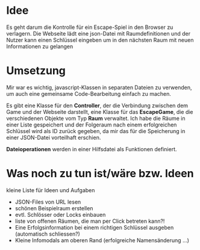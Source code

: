 # Idee
Es geht darum die Kontrolle für ein Escape-Spiel in den Browser zu verlagern. Die Webseite lädt eine json-Datei mit Raumdefinitionen und der Nutzer kann einen Schlüssel eingeben um in den nächsten Raum mit neuen Informationen zu gelangen

# Umsetzung
Mir war es wichtig, javascript-Klassen in separaten Dateien zu verwenden, um auch eine gemeinsame Code-Bearbeitung einfach zu machen.

Es gibt eine Klasse für den
**Controller**, der die Verbindung zwischen dem Game und der Webseite darstellt, eine Klasse für das **EscapeGame**, die die verschiedenen Objekte vom Typ **Raum** verwaltet.
Ich habe die Räume in einer Liste gespeichert und der Folgeraum nach einem erfolgreichen Schlüssel wird als ID zurück gegeben, da mir das für die Speicherung in einer JSON-Datei vorteilhaft erschien.

**Dateioperationen** werden in einer Hilfsdatei als Funktionen definiert.

# Was noch zu tun ist/wäre bzw. Ideen
kleine Liste für Ideen und Aufgaben
* JSON-Files von URL lesen
* schönen Beispielraum erstellen
* evtl. Schlösser oder Locks einbauen
* liste von offenen Räumen, die man per Click betreten kann?!
* Eine Erfolgsinformation bei einem richtigen Schlüssel ausgeben (automatisch schliessen?)
* Kleine Infomodals am oberen Rand (erfolgreiche Namensänderung ...)
